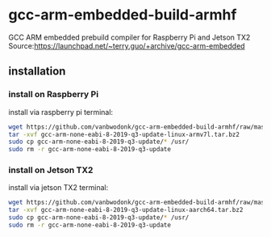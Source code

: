 # gcc-arm-embedded-build-armhf
GCC ARM embedded prebuild compiler for Raspberry Pi and Jetson TX2 
Source:https://launchpad.net/~terry.guo/+archive/gcc-arm-embedded

## installation
### install on Raspberry Pi
install via raspberry pi terminal:
```bash
wget https://github.com/vanbwodonk/gcc-arm-embedded-build-armhf/raw/master/pkg/gcc-arm-none-eabi-8-2019-q3-update-linux-armv7l.tar.bz2
tar -xvf gcc-arm-none-eabi-8-2019-q3-update-linux-armv7l.tar.bz2
sudo cp gcc-arm-none-eabi-8-2019-q3-update/* /usr/
sudo rm -r gcc-arm-none-eabi-8-2019-q3-update
```
    
### install on Jetson TX2       
install via jetson TX2 terminal:
```bash
wget https://github.com/vanbwodonk/gcc-arm-embedded-build-armhf/raw/master/pkg/gcc-arm-none-eabi-8-2019-q3-update-linux-aarch64.tar.bz2
tar -xvf gcc-arm-none-eabi-8-2019-q3-update-linux-aarch64.tar.bz2
sudo cp gcc-arm-none-eabi-8-2019-q3-update/* /usr/
sudo rm -r gcc-arm-none-eabi-8-2019-q3-update
```
